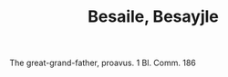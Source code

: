 ---
title: Besaile, Besayjle
permalink: "/definitions/besaile-besayjle.html"
body: The great-grand-father, proavus. 1 Bl. Comm. 186
published_at: '2018-07-07'
layout: post
---